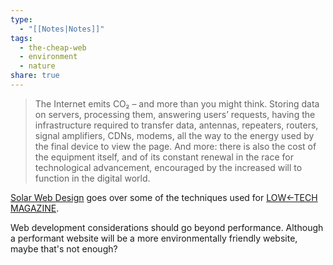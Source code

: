 ```yaml
---
type:
  - "[[Notes|Notes]]"
tags:
  - the-cheap-web
  - environment
  - nature
share: true
---
```


> The Internet emits CO₂ – and more than you might think. Storing data on servers, processing them, answering users’ requests, having the infrastructure required to transfer data, antennas, repeaters, routers, signal amplifiers, CDNs, modems, all the way to the energy used by the final device to view the page. And more: there is also the cost of the equipment itself, and of its constant renewal in the race for technological advancement, encouraged by the increased will to function in the digital world.

[Solar Web Design](https://github.com/lowtechmag/solar/wiki/Solar-Web-Design) goes over some of the techniques used for [LOW←TECH MAGAZINE](https://solar.lowtechmagazine.com/).

Web development considerations should go beyond performance. Although a performant website will be a more environmentally friendly website, maybe that's not enough?